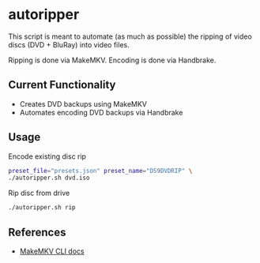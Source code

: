 # autoripper
This script is meant to automate (as much as possible) the ripping of video discs (DVD + BluRay) into video files.

Ripping is done via MakeMKV. Encoding is done via Handbrake.

## Current Functionality
- Creates DVD backups using MakeMKV
- Automates encoding DVD backups via Handbrake

## Usage
Encode existing disc rip
```sh
preset_file="presets.json" preset_name="DS9DVDRIP" \
./autoripper.sh dvd.iso
```

Rip disc from drive
```sh
./autoripper.sh rip
```


## References
- [MakeMKV CLI docs](https://www.makemkv.com/developers/usage.txt)
